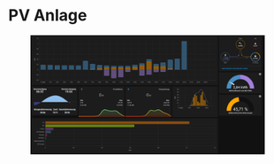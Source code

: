 # PV Anlage

<figure><img src="../../../.gitbook/assets/image (3) (1).png" alt=""><figcaption></figcaption></figure>
